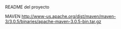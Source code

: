 README del proyecto

MAVEN http://www-us.apache.org/dist/maven/maven-3/3.0.5/binaries/apache-maven-3.0.5-bin.tar.gz
